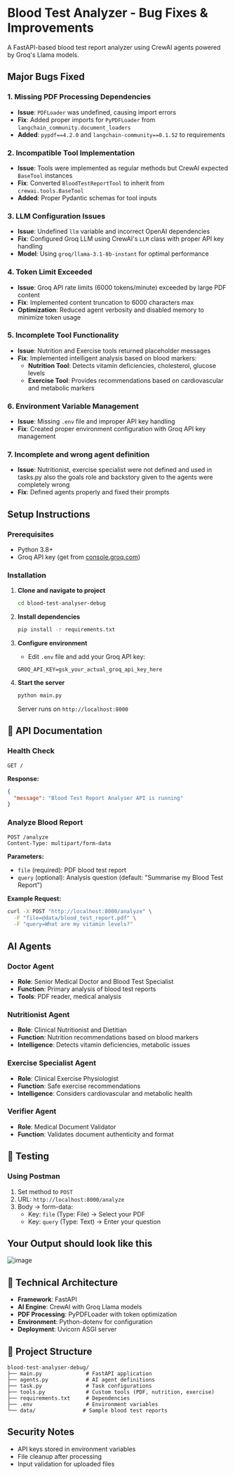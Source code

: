 # Blood Test Analyzer - Bug Fixes & Improvements

A FastAPI-based blood test report analyzer using CrewAI agents powered by Groq's Llama models.

## Major Bugs Fixed

### 1. **Missing PDF Processing Dependencies**
- **Issue**: `PDFLoader` was undefined, causing import errors
- **Fix**: Added proper imports for `PyPDFLoader` from `langchain_community.document_loaders`
- **Added**: `pypdf==4.2.0` and `langchain-community==0.1.52` to requirements

### 2. **Incompatible Tool Implementation**
- **Issue**: Tools were implemented as regular methods but CrewAI expected `BaseTool` instances
- **Fix**: Converted `BloodTestReportTool` to inherit from `crewai.tools.BaseTool`
- **Added**: Proper Pydantic schemas for tool inputs

### 3. **LLM Configuration Issues**
- **Issue**: Undefined `llm` variable and incorrect OpenAI dependencies
- **Fix**: Configured Groq LLM using CrewAI's `LLM` class with proper API key handling
- **Model**: Using `groq/llama-3.1-8b-instant` for optimal performance

### 4. **Token Limit Exceeded**
- **Issue**: Groq API rate limits (6000 tokens/minute) exceeded by large PDF content
- **Fix**: Implemented content truncation to 6000 characters max
- **Optimization**: Reduced agent verbosity and disabled memory to minimize token usage

### 5. **Incomplete Tool Functionality**
- **Issue**: Nutrition and Exercise tools returned placeholder messages
- **Fix**: Implemented intelligent analysis based on blood markers:
  - **Nutrition Tool**: Detects vitamin deficiencies, cholesterol, glucose levels
  - **Exercise Tool**: Provides recommendations based on cardiovascular and metabolic markers

### 6. **Environment Variable Management**
- **Issue**: Missing `.env` file and improper API key handling
- **Fix**: Created proper environment configuration with Groq API key management
### 7. **Incomplete and wrong agent definition**
- **Issue**: Nutritionist, exercise specialist were not defined and used in tasks.py also the goals role and backstory given to the agents were completely wrong
- **Fix**: Defined agents properly and fixed their prompts 
## Setup Instructions

### Prerequisites
- Python 3.8+
- Groq API key (get from [console.groq.com](https://console.groq.com))

### Installation

1. **Clone and navigate to project**
   ```bash
   cd blood-test-analyser-debug
   ```

2. **Install dependencies**
   ```bash
   pip install -r requirements.txt
   ```

3. **Configure environment**
   - Edit `.env` file and add your Groq API key:
   ```env
   GROQ_API_KEY=gsk_your_actual_groq_api_key_here
   ```

4. **Start the server**
   ```bash
   python main.py
   ```
   Server runs on `http://localhost:8000`

## 📖 API Documentation

### Health Check
```http
GET /
```
**Response:**
```json
{
  "message": "Blood Test Report Analyser API is running"
}
```

### Analyze Blood Report
```http
POST /analyze
Content-Type: multipart/form-data
```

**Parameters:**
- `file` (required): PDF blood test report
- `query` (optional): Analysis question (default: "Summarise my Blood Test Report")

**Example Request:**
```bash
curl -X POST "http://localhost:8000/analyze" \
  -F "file=@data/blood_test_report.pdf" \
  -F "query=What are my vitamin levels?"
```


## AI Agents

### Doctor Agent
- **Role**: Senior Medical Doctor and Blood Test Specialist
- **Function**: Primary analysis of blood test reports
- **Tools**: PDF reader, medical analysis

### Nutritionist Agent
- **Role**: Clinical Nutritionist and Dietitian
- **Function**: Nutrition recommendations based on blood markers
- **Intelligence**: Detects vitamin deficiencies, metabolic issues

### Exercise Specialist Agent
- **Role**: Clinical Exercise Physiologist
- **Function**: Safe exercise recommendations
- **Intelligence**: Considers cardiovascular and metabolic health

### Verifier Agent
- **Role**: Medical Document Validator
- **Function**: Validates document authenticity and format

## 🧪 Testing

### Using Postman
1. Set method to `POST`
2. URL: `http://localhost:8000/analyze`
3. Body → form-data:
   - Key: `file` (Type: File) → Select your PDF
   - Key: `query` (Type: Text) → Enter your question
## Your Output should look like this
![image](https://github.com/user-attachments/assets/60bca133-e2ef-4ab3-8c8d-420a244809b0)

## 🔧 Technical Architecture

- **Framework**: FastAPI
- **AI Engine**: CrewAI with Groq Llama models
- **PDF Processing**: PyPDFLoader with token optimization
- **Environment**: Python-dotenv for configuration
- **Deployment**: Uvicorn ASGI server

## 📁 Project Structure

```
blood-test-analyser-debug/
├── main.py              # FastAPI application
├── agents.py            # AI agent definitions
├── task.py              # Task configurations
├── tools.py             # Custom tools (PDF, nutrition, exercise)
├── requirements.txt     # Dependencies
├── .env                 # Environment variables
└── data/               # Sample blood test reports
```


## Security Notes

- API keys stored in environment variables
- File cleanup after processing
- Input validation for uploaded files
